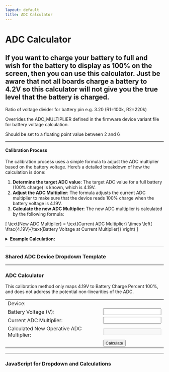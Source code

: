 ```yaml
---
layout: default
title: ADC Calculator
---
```


# ADC Calculator

## If you want to charge your battery to full and wish for the battery to display as 100% on the screen, then you can use this calculator. Just be aware that not all boards charge a battery to 4.2V so this calculator will not give you the true level that the battery is charged.

Ratio of voltage divider for battery pin e.g. 3.20 (R1=100k, R2=220k)

Overrides the ADC_MULTIPLIER defined in the firmware device variant file for battery voltage calculation.

Should be set to a floating point value between 2 and 6

---

#### Calibration Process

The calibration process uses a simple formula to adjust the ADC multiplier based on the battery voltage. Here’s a detailed breakdown of how the calculation is done:

1. **Determine the target ADC value**: The target ADC value for a full battery (100% charge) is known, which is 4.19V.
2. **Adjust the ADC Multiplier**: The formula adjusts the current ADC multiplier to make sure that the device reads 100% charge when the battery voltage is 4.19V.
3. **Calculate the new ADC Multiplier**: The new ADC multiplier is calculated by the following formula:

\[
\text{New ADC Multiplier} = \text{Current ADC Multiplier} \times \left( \frac{4.19V}{\text{Battery Voltage at Current Multiplier}} \right)
\]

<details>
  <summary><strong>Example Calculation:</strong></summary>
  <table>
    <tr>
      <td><strong>Initial Condition:</strong></td>
      <td>Your device shows a battery voltage of 3.82V using a current ADC multiplier of 2.</td>
    </tr>
    <tr>
      <td><strong>Formula:</strong></td>
      <td>New ADC Multiplier = 2 × (4.19 / 3.82)</td>
    </tr>
    <tr>
      <td><strong>Calculate the Ratio:</strong></td>
      <td>4.19 / 3.82 ≈ 1.097</td>
    </tr>
    <tr>
      <td><strong>Multiply the Current ADC Multiplier by the Ratio:</strong></td>
      <td>New ADC Multiplier = 2 × 1.097 = 2.194</td>
    </tr>
    <tr>
      <td><strong>Update the Device:</strong></td>
      <td>You then set the new ADC multiplier (2.194 in this case) in your device's configuration. This calculation adjusts the multiplier so that the battery charge readings are accurate, mapping 4.19V to 100% battery charge.</td>
    </tr>
  </table>
</details>

---

### Shared ADC Device Dropdown Template

<template id="adcDeviceDropdown">
  <select class="adcDeviceSelect" onchange="updateAdcMultiplier(this)">
    <option value="" data-multiplier="Choose"></option>          
    <option value="chatter2" data-multiplier="5.0">chatter2</option>
    <option value="diy" data-multiplier="1.85">diy</option>
    <option value="esp32-s3-pico" data-multiplier="3.1">esp32-s3-pico</option>
    <option value="heltec_v1/v2" data-multiplier="3.2">heltec_v1/v2</option>
    <option value="heltec_v3" data-multiplier="5.1205">heltec_v3</option>
    <option value="heltec_wsl_v3" data-multiplier="5.1205">heltec_wsl_v3</option>
    <option value="heltec_wireless_paper" data-multiplier="2.0">heltec_wireless_paper</option>
    <option value="heltec_wireless_tracker" data-multiplier="4.9">heltec_wireless_tracker</option>
    <option value="lora_isp4520" data-multiplier="1.436">lora_isp4520</option>
    <option value="m5stack_coreink" data-multiplier="5.0">m5stack_coreink</option>
    <option value="nano-g1-explorer" data-multiplier="2.0">nano-g1-explorer</option>
    <option value="nano-g2-ultra" data-multiplier="2.0">nano-g2-ultra</option>
    <option value="picomputer-s3" data-multiplier="3.1">picomputer-s3</option>
    <option value="rak4631" data-multiplier="1.73">rak4631</option>
    <option value="rpipico" data-multiplier="3.1">rpipico</option>
    <option value="rpipicow" data-multiplier="3.1">rpipicow</option>
    <option value="station-g1" data-multiplier="6.45">station-g1</option>
    <option value="station-g2" data-multiplier="4.0">station-g1</option>
    <option value="tlora_v2_1_16" data-multiplier="2.0">tlora_v2_1_16</option>
    <option value="tlora_v2_1_18" data-multiplier="2.11">tlora_v2_1_18</option>
    <option value="tlora_t3s3_v1" data-multiplier="2.11">tlora_t3s3_v1</option>
    <option value="t-deck" data-multiplier="2.11">t-deck</option>
    <option value="t-echo" data-multiplier="2">t-echo</option>
  </select>
</template>

---

### ADC Calculator

<div>
  <Admonition type="info">
    <p>This calibration method only maps 4.19V to Battery Charge Percent 100%, and does not address the potential non-linearities of the ADC.</p>
  </Admonition>
  <table>
    <tr>
      <td>Device:</td>
      <td>
        <!-- Reuse the shared dropdown -->
        <div id="adcDeviceDropdownContainer1"></div>
      </td>
    </tr>
    <tr>
      <td>Battery Voltage (V):</td>
      <td><input type="text" id="batteryVoltage" value="" /></td>
    </tr>
    <tr>
      <td>Current ADC Multiplier:</td>
      <td><input type="text" id="operativeAdcMultiplier" value="" /></td>
    </tr>
    <tr>
      <td>Calculated New Operative ADC Multiplier:</td>
      <td><input type="text" id="newOperativeAdcMultiplier" value="" disabled="disabled" /></td>
    </tr>
    <tr>
      <td></td>
      <td>
        <button class="button button--outline button--lg cta--button" onclick="calculateNewMultiplier()">Calculate</button>
      </td>
    </tr>
  </table>
</div>

---

### JavaScript for Dropdown and Calculations

<script>
  // Inject shared dropdown into specified containers
  function injectDeviceDropdowns() {
    const dropdownTemplate = document.getElementById('adcDeviceDropdown').content;
    document.getElementById('adcDeviceDropdownContainer1').appendChild(dropdownTemplate.cloneNode(true));
  }

  // Update ADC Multiplier based on dropdown selection
  function updateAdcMultiplier(selectElement) {
    const multiplier = selectElement.options[selectElement.selectedIndex].getAttribute('data-multiplier');
    document.getElementById('operativeAdcMultiplier').value = multiplier || '';
  }

  // ADC Multiplier Calculator
  function calculateNewMultiplier() {
    const batteryVoltage = parseFloat(document.getElementById('batteryVoltage').value);
    const currentAdcMultiplier = parseFloat(document.getElementById('operativeAdcMultiplier').value);

    if (isNaN(batteryVoltage) || batteryVoltage <= 0 || isNaN(currentAdcMultiplier)) {
      alert('Please enter valid numbers.');
      return;
    }

    const targetVoltage = 4.19;
    const newAdcMultiplier = currentAdcMultiplier * (targetVoltage / batteryVoltage);
    document.getElementById('newOperativeAdcMultiplier').value = newAdcMultiplier.toFixed(3);
  }

  // Inject dropdowns on page load
  document.addEventListener('DOMContentLoaded', injectDeviceDropdowns);
</script>
